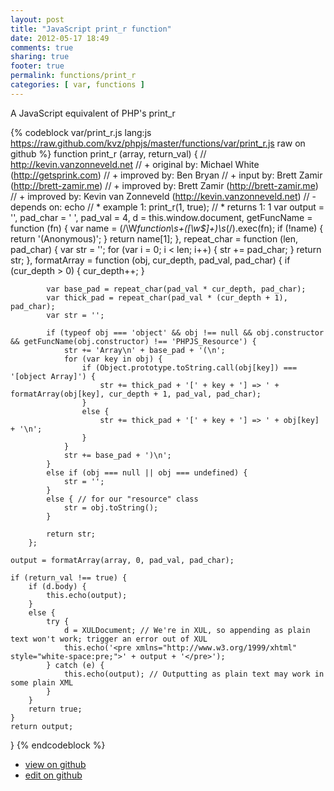 ```yaml
---
layout: post
title: "JavaScript print_r function"
date: 2012-05-17 18:49
comments: true
sharing: true
footer: true
permalink: functions/print_r
categories: [ var, functions ]
---
```

A JavaScript equivalent of PHP's print_r
<!-- more -->
{% codeblock var/print_r.js lang:js https://raw.github.com/kvz/phpjs/master/functions/var/print_r.js raw on github %}
function print_r (array, return_val) {
    // http://kevin.vanzonneveld.net
    // +   original by: Michael White (http://getsprink.com)
    // +   improved by: Ben Bryan
    // +      input by: Brett Zamir (http://brett-zamir.me)
    // +      improved by: Brett Zamir (http://brett-zamir.me)
    // +   improved by: Kevin van Zonneveld (http://kevin.vanzonneveld.net)
    // -    depends on: echo
    // *     example 1: print_r(1, true);
    // *     returns 1: 1
    var output = '',
        pad_char = ' ',
        pad_val = 4,
        d = this.window.document,
        getFuncName = function (fn) {
            var name = (/\W*function\s+([\w\$]+)\s*\(/).exec(fn);
            if (!name) {
                return '(Anonymous)';
            }
            return name[1];
        },
        repeat_char = function (len, pad_char) {
            var str = '';
            for (var i = 0; i < len; i++) {
                str += pad_char;
            }
            return str;
        },
        formatArray = function (obj, cur_depth, pad_val, pad_char) {
            if (cur_depth > 0) {
                cur_depth++;
            }

            var base_pad = repeat_char(pad_val * cur_depth, pad_char);
            var thick_pad = repeat_char(pad_val * (cur_depth + 1), pad_char);
            var str = '';

            if (typeof obj === 'object' && obj !== null && obj.constructor && getFuncName(obj.constructor) !== 'PHPJS_Resource') {
                str += 'Array\n' + base_pad + '(\n';
                for (var key in obj) {
                    if (Object.prototype.toString.call(obj[key]) === '[object Array]') {
                        str += thick_pad + '[' + key + '] => ' + formatArray(obj[key], cur_depth + 1, pad_val, pad_char);
                    }
                    else {
                        str += thick_pad + '[' + key + '] => ' + obj[key] + '\n';
                    }
                }
                str += base_pad + ')\n';
            }
            else if (obj === null || obj === undefined) {
                str = '';
            }
            else { // for our "resource" class
                str = obj.toString();
            }

            return str;
        };

    output = formatArray(array, 0, pad_val, pad_char);

    if (return_val !== true) {
        if (d.body) {
            this.echo(output);
        }
        else {
            try {
                d = XULDocument; // We're in XUL, so appending as plain text won't work; trigger an error out of XUL
                this.echo('<pre xmlns="http://www.w3.org/1999/xhtml" style="white-space:pre;">' + output + '</pre>');
            } catch (e) {
                this.echo(output); // Outputting as plain text may work in some plain XML
            }
        }
        return true;
    }
    return output;
}
{% endcodeblock %}
<ul>
 <li><a href="https://github.com/kvz/phpjs/blob/master/functions/var/print_r.js">view on github</a></li>
 <li><a href="https://github.com/kvz/phpjs/edit/master/functions/var/print_r.js">edit on github</a></li>
</ul>
